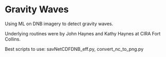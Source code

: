 # Gravity Waves

Using ML on DNB imagery to detect gravity waves.

Underlying routines were by John Haynes and Kathy Haynes at CIRA Fort Collins.

Best scripts to use: savNetCDFDNB_eff.py, convert_nc_to_png.py
